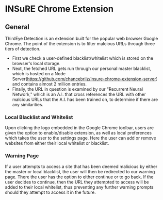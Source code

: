 # INSuRE Chrome Extension
## General
ThirdEye Detection is an extension built for the popular web browser Google Chrome. The point of the extension is to filter malcious URLs through three tiers of detection. 
- First we check a user-defined blacklist/whitelist which is stored on the browser's local storage.
- Next, the fetched URL gets run through our personal master blacklist, which is hosted on a Node Server(https://github.com/chancebrilz/insure-chrome-extension-server) and contains almost 2 million entries.
- Finally, the URL in question is examined by our "Recurrent Neural Network," which is an A.I. that cross references the URL with other malcious URLs that the A.I. has been trained on, to determine if there are any similarities.
### Local Blacklist and Whitelist
Upon clicking the logo embedded in the Google Chrome toolbar, users are given the option to enable/disable extension, as well as local preferences which takes the user to the settings page. Here the user can add or remove websites from either their local whitelist or blacklist.
### Warning Page
If a user attempts to access a site that has been deemed malicious by either the master or local blacklist, the user will then be redirected to our warning page. There the user has the option to either continue or to go back. If the user decides to continue, then the URL they attempted to access will be added to their local whitelist, thus preventing any further warning prompts should they attempt to access it in the future.
